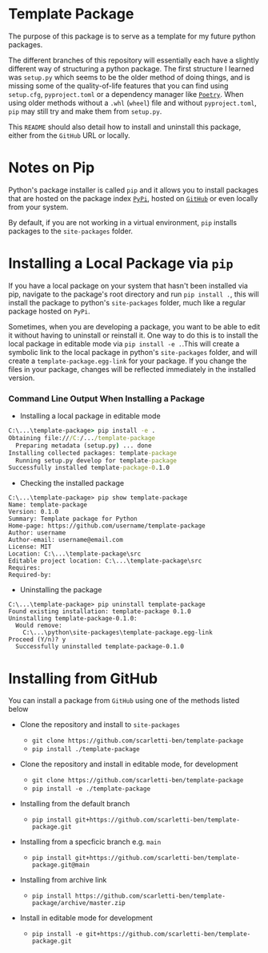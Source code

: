 # Template Package

The purpose of this package is to serve as a template for my future python packages.

The different branches of this repository will essentially each have a slightly different way of structuring a python package. The first structure I learned was `setup.py` which seems to be the older method of doing things, and is missing some of the quality-of-life features that you can find using `setup.cfg`, `pyproject.toml` or a dependency manager like [`Poetry`](https://python-poetry.org/). When using older methods without a `.whl` (`wheel`) file and without `pyproject.toml`, `pip` may still try and make them from `setup.py`.

This `README` should also detail how to install and uninstall this package, either from the `GitHub` URL or locally.

# Notes on Pip
Python's package installer is called `pip` and it allows you to install packages that are hosted on the package index [`PyPi`](https://pypi.org/), hosted on [`GitHub`](https://github.com/) or even locally from your system.

By default, if you are not working in a virtual environment, `pip` installs packages to the `site-packages` folder.

# Installing a Local Package via `pip`
If you have a local package on your system that hasn't been installed via pip, navigate to the package's root directory and run `pip install .`, this will install the package to python's `site-packages` folder, much like a regular package hosted on `PyPi`.

Sometimes, when you are developing a package, you want to be able to edit it without having to uninstall or reinstall it. One way to do this is to install the local package in editable mode via `pip install -e .`.This will create a symbolic link to the local package in python's `site-packages` folder, and will create a `template-package.egg-link` for your package. If you change the files in your package, changes will be reflected immediately in the installed version.

### Command Line Output When Installing a Package
- Installing a local package in editable mode
```cmd
C:\...\template-package> pip install -e .
Obtaining file:///C:/.../template-package
  Preparing metadata (setup.py) ... done
Installing collected packages: template-package
  Running setup.py develop for template-package
Successfully installed template-package-0.1.0
```

- Checking the installed package
```
C:\...\template-package> pip show template-package
Name: template-package
Version: 0.1.0
Summary: Template package for Python
Home-page: https://github.com/username/template-package
Author: username
Author-email: username@email.com
License: MIT
Location: C:\...\template-package\src
Editable project location: C:\...\template-package\src
Requires: 
Required-by:
```

- Uninstalling the package
```
C:\...\template-package> pip uninstall template-package
Found existing installation: template-package 0.1.0
Uninstalling template-package-0.1.0:
  Would remove:
    C:\...\python\site-packages\template-package.egg-link
Proceed (Y/n)? y
  Successfully uninstalled template-package-0.1.0
```

# Installing from GitHub
You can install a package from `GitHub` using one of the methods listed below

- Clone the repository and install to `site-packages`
  - `git clone https://github.com/scarletti-ben/template-package`
  - `pip install ./template-package`

- Clone the repository and install in editable mode, for development
  - `git clone https://github.com/scarletti-ben/template-package`
  - `pip install -e ./template-package`

- Installing from the default branch
  - `pip install git+https://github.com/scarletti-ben/template-package.git`

- Installing from a specficic branch e.g. `main`
  - `pip install git+https://github.com/scarletti-ben/template-package.git@main`

- Installing from archive link
  - `pip install https://github.com/scarletti-ben/template-package/archive/master.zip`

- Install in editable mode for development
  - `pip install -e git+https://github.com/scarletti-ben/template-package.git`